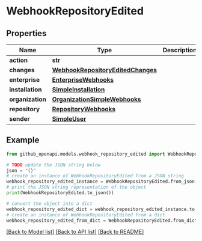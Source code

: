 # WebhookRepositoryEdited


## Properties

Name | Type | Description | Notes
------------ | ------------- | ------------- | -------------
**action** | **str** |  | 
**changes** | [**WebhookRepositoryEditedChanges**](WebhookRepositoryEditedChanges.md) |  | 
**enterprise** | [**EnterpriseWebhooks**](EnterpriseWebhooks.md) |  | [optional] 
**installation** | [**SimpleInstallation**](SimpleInstallation.md) |  | [optional] 
**organization** | [**OrganizationSimpleWebhooks**](OrganizationSimpleWebhooks.md) |  | [optional] 
**repository** | [**RepositoryWebhooks**](RepositoryWebhooks.md) |  | 
**sender** | [**SimpleUser**](SimpleUser.md) |  | 

## Example

```python
from github_openapi.models.webhook_repository_edited import WebhookRepositoryEdited

# TODO update the JSON string below
json = "{}"
# create an instance of WebhookRepositoryEdited from a JSON string
webhook_repository_edited_instance = WebhookRepositoryEdited.from_json(json)
# print the JSON string representation of the object
print(WebhookRepositoryEdited.to_json())

# convert the object into a dict
webhook_repository_edited_dict = webhook_repository_edited_instance.to_dict()
# create an instance of WebhookRepositoryEdited from a dict
webhook_repository_edited_from_dict = WebhookRepositoryEdited.from_dict(webhook_repository_edited_dict)
```
[[Back to Model list]](../README.md#documentation-for-models) [[Back to API list]](../README.md#documentation-for-api-endpoints) [[Back to README]](../README.md)


